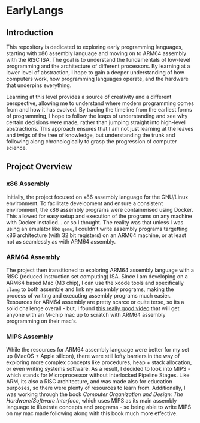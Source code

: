 # EarlyLangs

## Introduction

This repository is dedicated to exploring early programming languages, starting with x86 assembly language and moving on to ARM64 assembly with the RISC ISA. The goal is to understand the fundamentals of low-level programming and the architecture of different processors. By learning at a lower level of abstraction, I hope to gain a deeper understanding of how computers work, how programming languages operate, and the hardware that underpins everything.

Learning at this level provides a source of creativity and a different perspective, allowing me to understand where modern programming comes from and how it has evolved. By tracing the timeline from the earliest forms of programming, I hope to follow the leaps of understanding and see why certain decisions were made, rather than jumping straight into high-level abstractions. This approach ensures that I am not just learning at the leaves and twigs of the tree of knowledge, but understanding the trunk and following along chronologically to grasp the progression of computer science.

## Project Overview

### x86 Assembly

Initially, the project focused on x86 assembly language for the GNU/Linux environment. To facilitate development and ensure a consistent environment, the x86 assembly programs were containerised using Docker. This allowed for easy setup and execution of the programs on any machine with Docker installed... or so I thought. The reality was that unless I was using an emulator like `qemu`, I couldn't write assembly programs targetting x86 architecture (with 32 bit registers) on an ARM64 machine, or at least not as seamlessly as with ARM64 assembly.

### ARM64 Assembly

The project then transitioned to exploring ARM64 assembly language with a RISC (reduced instruction set computing) ISA. Since I am developing on a ARM64 based Mac (M3 chip), I can use the xcode tools and specifically `clang` to both assemble and link my assembly programs, making the process of writing and executing assembly programs much easier. Resources for ARM64 assembly are pretty scarce or quite terse, so its a solid challenge overall - but, I found [this really good video](https://www.youtube.com/watch?v=rg6kU42LQcY) that will get anyone with an M-chip mac up to scratch with ARM64 assembly programming on their mac's.

### MIPS Assembly

While the resources for ARM64 assembly language were better for my set up (MacOS + Apple silicon), there were still lofty barriers in the way of exploring more complex concepts like procedures, heap + stack allocation, or even writing systems software. As a result, I decided to look into MIPS - which stands for Microprocessor without Interlocked Pipeline Stages. Like ARM, its also a RISC architecture, and was made also for education purposes, so there were plenty of resources to learn from. Additionally, I was working through the book *Computer Organization and Design: The Hardware/Software Interface*, which uses MIPS as its main assembly language to illustrate concepts and programs - so being able to write MIPS on my mac made following along with this book much more effective.
